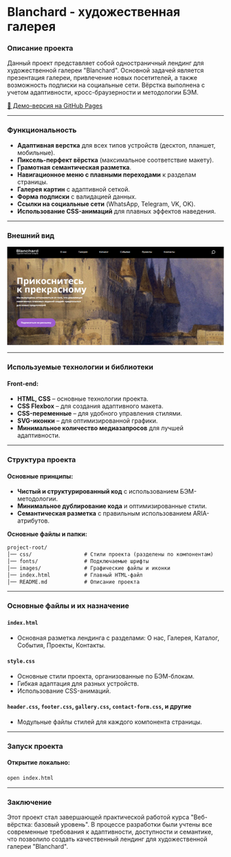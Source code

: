 # Blanchard - художественная галерея

### Описание проекта

Данный проект представляет собой одностраничный лендинг для художественной галереи "Blanchard". Основной задачей является презентация галереи, привлечение новых посетителей, а также возможность подписки на социальные сети. Вёрстка выполнена с учетом адаптивности, кросс-браузерности и методологии БЭМ.

[🔗 Демо-версия на GitHub Pages](https://matowdev.github.io/fullstack-js-by-skillbox/core-courses/2-web-layout-basic-level/20_Final_work/)

---

### Функциональность

- **Адаптивная верстка** для всех типов устройств (десктоп, планшет, мобильные).
- **Пиксель-перфект вёрстка** (максимальное соответствие макету).
- **Грамотная семантическая разметка**.
- **Навигационное меню с плавными переходами** к разделам страницы.
- **Галерея картин** с адаптивной сеткой.
- **Форма подписки** с валидацией данных.
- **Ссылки на социальные сети** (WhatsApp, Telegram, VK, OK).
- **Использование CSS-анимаций** для плавных эффектов наведения.

---

### Внешний вид

![Blanchard - художественная галерея](https://github.com/matowdev/fullstack-js-by-skillbox/blob/d7acc3869bdc10e48efb2621a94bb9a71f0e8997/core-courses/2-web-layout-basic-level/20_Final_work/images/final-view.png?raw=true)

---

### Используемые технологии и библиотеки

#### Front-end:

- **HTML, CSS** – основные технологии проекта.
- **CSS Flexbox** – для создания адаптивного макета.
- **CSS-переменные** – для удобного управления стилями.
- **SVG-иконки** – для оптимизированной графики.
- **Минимальное количество медиазапросов** для лучшей адаптивности.

---

### Структура проекта

#### Основные принципы:

- **Чистый и структурированный код** с использованием БЭМ-методологии.
- **Минимальное дублирование кода** и оптимизированные стили.
- **Семантическая разметка** с правильным использованием ARIA-атрибутов.

**Основные файлы и папки:**

```
project-root/
│── css/                 # Стили проекта (разделены по компонентам)
│── fonts/               # Подключаемые шрифты
│── images/              # Графические файлы и иконки
│── index.html           # Главный HTML-файл
│── README.md            # Описание проекта
```

---

### Основные файлы и их назначение

#### `index.html`

- Основная разметка лендинга с разделами: О нас, Галерея, Каталог, События, Проекты, Контакты.

#### `style.css`

- Основные стили проекта, организованные по БЭМ-блокам.
- Гибкая адаптация для разных устройств.
- Использование CSS-анимаций.

#### `header.css`, `footer.css`, `gallery.css`, `contact-form.css`, и другие

- Модульные файлы стилей для каждого компонента страницы.

---

### Запуск проекта

#### Открытие локально:

```sh
open index.html
```

---

### Заключение

Этот проект стал завершающей практической работой курса "Веб-вёрстка: базовый уровень". В процессе разработки были учтены все современные требования к адаптивности, доступности и семантике, что позволило создать качественный лендинг для художественной галереи "Blanchard".
